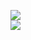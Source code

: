 [![](https://img.shields.io/badge/Made%20With-Github%20Spray-lightgrey.svg?style=for-the-badge&logo=github)](https://github.com/Annihil/github-spray#29468)  
[![](https://i.imgur.com/2DrTn0Z.gif)](https://github.com/Annihil/github-spray)